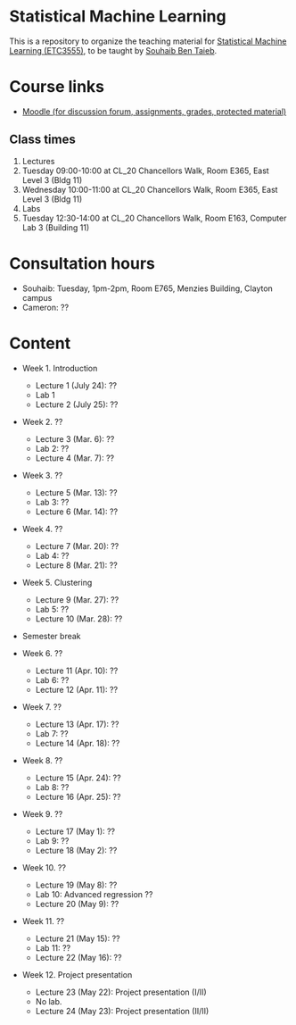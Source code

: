 # Statistical Machine Learning
This is a repository to organize the teaching material for [Statistical Machine Learning (ETC3555)](http://www.monash.edu/pubs/2018handbooks/units/ETC3555.html), to be taught by [Souhaib Ben Taieb](http://www.souhaib-bentaieb.com).

# Course links

- [Moodle (for discussion forum, assignments, grades, protected material)](https://moodle.vle.monash.edu/course/view.php?id=45443)

## Class times
1. Lectures
 1. Tuesday 09:00-10:00 at CL_20 Chancellors Walk, Room E365, East Level 3 (Bldg 11)
 2. Wednesday 10:00-11:00 at CL_20 Chancellors Walk, Room E365, East Level 3 (Bldg 11)
2. Labs
 1. Tuesday 12:30-14:00 at CL_20 Chancellors Walk, Room E163, Computer Lab 3 (Building 11)

	
# Consultation hours

- Souhaib: Tuesday, 1pm-2pm, Room E765, Menzies Building, Clayton campus
- Cameron: ??

# Content

- Week 1. Introduction 
	- Lecture 1 (July 24): ?? 
	- Lab 1 
	- Lecture 2 (July 25): ??
	
- Week 2. ??
	- Lecture 3 (Mar. 6): ??
	- Lab 2: ??
	- Lecture 4 (Mar. 7): ??

- Week 3. ??
	- Lecture 5 (Mar. 13): ??
	- Lab 3: ??
	- Lecture 6 (Mar. 14): ??
	
- Week 4. ??
	- Lecture 7 (Mar. 20): ??
	- Lab 4: ??
	- Lecture 8 (Mar. 21): ??
	
- Week 5. Clustering
	- Lecture 9 (Mar. 27): ??
	- Lab 5: ??
	- Lecture 10 (Mar. 28): ??

- Semester break		
		
- Week 6. ??
	- Lecture 11 (Apr. 10): ??
	- Lab 6: ??
	- Lecture 12 (Apr. 11): ??
	
- Week 7. ??
	- Lecture 13 (Apr. 17): ??
	- Lab 7: ??
	- Lecture 14 (Apr. 18):  ??

	
- Week 8. ??
	- Lecture 15 (Apr. 24): ??
	- Lab 8: ??
	- Lecture 16 (Apr. 25): ?? 
	
- Week 9. ??
	- Lecture 17 (May 1): ??
	- Lab 9: ??
	- Lecture 18 (May 2): ?? 
			
- Week 10.   ??
	- Lecture 19 (May 8): ??
	- Lab 10: Advanced regression  ??
	- Lecture 20 (May 9):  ??
	
- Week 11. ??
	- Lecture 21 (May 15): ??
	- Lab 11: ??
	-  Lecture 22 (May 16): ??
	
- Week 12. Project presentation
	- Lecture 23 (May 22): Project presentation (I/II)
	- No lab.
	- Lecture 24 (May 23): Project presentation (II/II)
	


	
